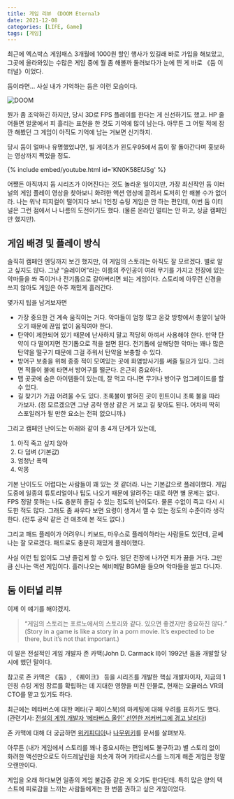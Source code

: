 ```yaml
---
title: 게임 리뷰 《DOOM Eternal》
date: 2021-12-08
categories: [LIFE, Game]
tags: [게임]
---
```


최근에 엑스박스 게임패스 3개월에 1000원 할인 행사가 있길래 바로 가입을 해보았고, 그곳에 올라와있는 수많은 게임 중에 뭘 좀 해볼까 둘러보다가 눈에 띈 게 바로 《둠 이터널》이었다.

둠이라면… 사실 내가 기억하는 둠은 이런 모습이다.

![DOOM](https://cdn.akamai.steamstatic.com/steam/apps/2280/ss_c8f0c20768412066cd1e182705b14d26acc4beb0.1920x1080.jpg?t=1663861909)

뭔가 좀 조악하긴 하지만, 당시 3D로 FPS 플레이를 한다는 게 신선하기도 했고. HP 줄어들면 얼굴에서 피 흘리는 표현을 한 것도 기억에 많이 남는다. 아무튼 그 어릴 적에 잠깐 해봤던 그 게임이 아직도 기억에 남는 거보면 신기하지.

당시 둠이 얼마나 유명했었냐면, 빌 게이츠가 윈도우95에서 둠이 잘 돌아간다며 홍보하는 영상까지 찍었을 정도.

{% include embed/youtube.html id='KN0K58EfJSg' %}

어쨌든 아직까지 둠 시리즈가 이어진다는 것도 놀라운 일이지만, 가장 최신작인 둠 이터널의 게임 플레이 영상을 찾아보니 화려한 액션 영상에 끌려서 도저히 안 해볼 수가 없더라. 나는 워낙 피지컬이 떨어지다 보니 1인칭 슈팅 게임은 안 하는 편인데, 이번 둠 이터널은 그런 점에서 나 나름의 도전이기도 했다. (물론 온라인 멀티는 안 하고, 싱글 캠페인만 했지만).

## 게임 배경 및 플레이 방식

솔직히 캠페인 엔딩까지 보긴 했지만, 이 게임의 스토리는 아직도 잘 모르겠다. 별로 알고 싶지도 않다. 그냥 “슬레이어”라는 이름의 주인공이 여러 무기를 가지고 전장에 있는 악마들을 쏴 죽이거나 전기톱으로 갈아버리면 되는 게임이다. 스토리에 아무런 신경을 쓰지 않아도 게임은 아주 재밌게 흘러간다.

몇가지 팁을 남겨보자면

- 가장 중요한 건 계속 움직이는 거다. 악마들이 엄청 많고 온갖 방향에서 총알이 날아오기 때문에 끊임 없이 움직여야 한다.
- 탄약이 제한되어 있기 때문에 난사하지 말고 적당히 아껴서 사용해야 한다. 만약 탄약이 다 떨어지면 전기톱으로 적을 썰면 된다. 전기톱에 살해당한 악마는 꽤나 많은 탄약을 떨구기 때문에 그걸 주워서 탄약을 보충할 수 있다.
- 방어구 보충을 위해 종종 적이 모여있는 곳에 화염방사기를 써줄 필요가 있다. 그러면 적들이 불에 타면서 방어구를 떨군다. 은근히 중요하다.
- 맵 곳곳에 숨은 아이템들이 있는데, 잘 먹고 다니면 무기나 방어구 업그레이드를 할 수 있다.
- 길 찾기가 가끔 어려울 수도 있다. 초록불이 밝혀진 곳이 힌트이니 초록 불을 따라 가보자. (정 모르겠으면 그냥 공략 영상 같은 거 보고 길 찾아도 된다. 어차피 딱히 스포일러가 될 만한 요소는 전혀 없으니까.)

그리고 캠페인 난이도는 아래와 같이 총 4개 단계가 있는데,

1. 아직 죽고 싶지 않아
2. 다 덤벼 (기본값)
3. 엄청난 폭력
4. 악몽

기본 난이도도 어렵다는 사람들이 꽤 있는 것 같더라. 나는 기본값으로 플레이했다. 게임 도중에 일종의 튜토리얼이나 팁도 나오기 때문에 알려주는 대로 하면 별 문제는 없다. FPS 정말 못하는 나도 충분히 즐길 수 있는 정도의 난이도다. 물론 수없이 죽고 다시 시도한 적도 많다. 그래도 좀 싸우다 보면 요령이 생겨서 깰 수 있는 정도의 수준이라 생각한다. (전투 공략 같은 건 애초에 본 적도 없다.)

그리고 패드 플레이가 어려우니 키보드, 마우스로 플레이하라는 사람들도 있던데, 글쎄 나는 잘 모르겠다. 패드로도 충분히 재밌게 플레이했다.

사실 이런 팁 없이도 그냥 즐겁게 할 수 있다. 일단 전장에 나가면 피가 끓을 거다. 그만큼 신나는 액션 게임이다. 흘러나오는 헤비메탈 BGM을 들으며 악마들을 썰고 다니자.

## 둠 이터널 리뷰

이제 이 얘기를 해야겠지.

> “게임의 스토리는 포르노에서의 스토리와 같다. 있으면 좋겠지만 중요하진 않다.”  
> (Story in a game is like a story in a porn movie. It’s expected to be there, but it’s not that important.)

이 말은 전설적인 게임 개발자 존 카맥(John D. Carmack II)이 1992년 둠을 개발할 당시에 했던 말이다.

참고로 존 카맥은 《둠》, 《퀘이크》 등을 시리즈를 개발한 핵심 개발자이자, 지금의 1인칭 슈팅 게임 장르를 확립하는 데 지대한 영향을 미친 인물로, 현재는 오큘러스 VR의 CTO를 맡고 있기도 하다. 

최근에는 메타버스에 대한 메타(구 페이스북)의 마케팅에 대해 우려를 표하기도 했다. (관련기사: [전설의 게임 개발자 ‘메타버스 올인’ 선언한 저커버그에 경고 날리다](https://www.hankookilbo.com/News/Read/A2021110119080004233))

존 카맥에 대해 더 궁금하면 [위키피디아](https://ko.wikipedia.org/wiki/%EC%A1%B4_%EC%B9%B4%EB%A7%A5)나 [나무위키](https://namu.wiki/w/%EC%A1%B4%20%EC%B9%B4%EB%A7%A5)를 문서를 살펴보자.

아무튼 (내가 게임에서 스토리를 꽤나 중요시하는 편임에도 불구하고) 별 스토리 없이 화려한 액션만으로도 아드레날린을 치솟게 하며 카타르시스를 느끼게 해준 게임은 정말 오랜만이다.

게임을 오래 하다보면 일종의 게임 불감증 같은 게 오기도 한다던데. 특히 많은 양의 텍스트에 피로감을 느끼는 사람들에게는 한 번쯤 권하고 싶은 게임이었다.
